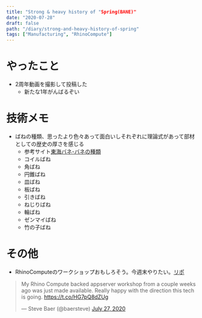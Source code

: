 ```yaml
---
title: "Strong & heavy history of "Spring(BANE)"
date: "2020-07-28"
draft: false
path: "/diary/strong-and-heavy-history-of-spring"
tags: ["Manufacturing", "RhinoCompute"]
---
```


# やったこと

+ 2周年動画を撮影して投稿した
  + 新たな1年がんばるぞい
  
# 技術メモ

+ ばねの種類、思ったより色々あって面白いしそれぞれに理論式があって部材としての歴史の厚さを感じる
  + 参考サイト[東海バネ-バネの種類](https://www.tokaibane.com/products)
  + コイルばね
  + 角ばね
  + 円錐ばね
  + 皿ばね
  + 板ばね
  + 引きばね
  + ねじりばね
  + 輪ばね
  + ゼンマイばね
  + 竹の子ばね

# その他

+ RhinoComputeのワークショップおもしろそう。今週末やりたい。[リポ](https://github.com/mcneel/compute.rhino3d.appserver)

<blockquote class="twitter-tweet"><p lang="en" dir="ltr">My Rhino Compute backed appserver workshop from a couple weeks ago was just made available. Really happy with the direction this tech is going. <a href="https://t.co/HG7pQ8dZUg">https://t.co/HG7pQ8dZUg</a></p>&mdash; Steve Baer (@baersteve) <a href="https://twitter.com/baersteve/status/1287885640995020800?ref_src=twsrc%5Etfw">July 27, 2020</a></blockquote> <script async src="https://platform.twitter.com/widgets.js" charset="utf-8"></script>